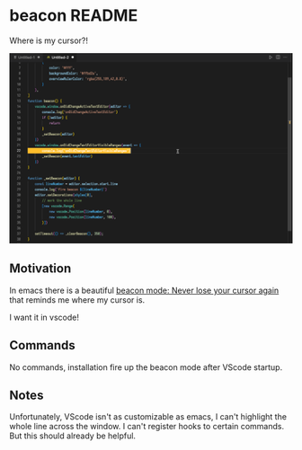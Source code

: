 # beacon README

Where is my cursor?!

![DEMO](./img/beacon.gif)

## Motivation

In emacs there is a beautiful [beacon mode: Never lose your cursor again](https://github.com/Malabarba/beacon) that reminds me where my cursor is.

I want it in vscode!

## Commands

No commands, installation fire up the beacon mode after VScode startup.

## Notes

Unfortunately, VScode isn't as customizable as emacs, I can't highlight the whole line across the window. I can't register hooks to certain commands. But this should already be helpful.
